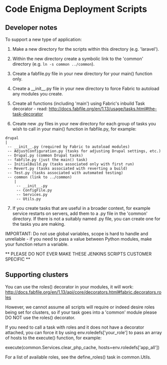 # Code Enigma Deployment Scripts

## Developer notes

To support a new type of application:

1. Make a new directory for the scripts within this directory (e.g.
'laravel').

2. Within the new directory create a symbolic link to the 'common'
directory (e.g. `ln -s common ../common`).

3. Create a fabfile.py file in your new directory for your main() 
function only.

4. Create a \_\_init__.py file in your new directory to force Fabric to
autoload any modules you create.

5. Create all functions (including 'main') using Fabric's inbuild Task
decorator - read: 
http://docs.fabfile.org/en/1.13/usage/tasks.html#the-task-decorator

6. Create new .py files in your new directory for each group of tasks
you wish to call in your main() function in fabfile.py, for example:

```
drupal
|
 -- __init__.py (required by Fabric to autoload modules)
 -- AdjustConfiguration.py (tasks for adjusting Drupal settings, etc.)
 -- Drupal.py (common Drupal tasks)
 -- fabfile.py (just the main() task)
 -- InitialBuild.py (tasks associated only with first run)
 -- Revert.py (tasks associated with reverting a build)
 -- Test.py (tasks associated with automated testing)
 -- common (link to ../common)
    |
     -- __init__.py
     -- ConfigFile.py
     -- Services.py
     -- Utils.py
```
     
7. If you create tasks that are useful in a broader context, for 
example service restarts on servers, add them to a .py file in the 
'common' directory. If there is not a suitably named .py file, you can
create one for the tasks you are making.

IMPORTANT: Do not use global variables, scope is hard to handle and 
unreliable - if you need to pass a value between Python modules, make
your function return a variable.


** PLEASE DO NOT EVER MAKE THESE JENKINS SCRIPTS CUSTOMER SPECIFIC **

## Supporting clusters

You can use the roles() decorator in your modules, it will work:
http://docs.fabfile.org/en/1.13/api/core/decorators.html#fabric.decorators.roles

However, we cannot assume all scripts will require or indeed desire 
roles being set for clusters, so if your task goes into a 'common' 
module please DO NOT use the roles() decorator.

If you need to call a task with roles and it does not have a decorator
attached, you can force it by using env.roledefs['your_role'] to pass
an array of hosts to the execute() function, for example:

execute(common.Services.clear_php_cache, hosts=env.roledefs['app_all'])

For a list of available roles, see the define_roles() task in 
common.Utils.

